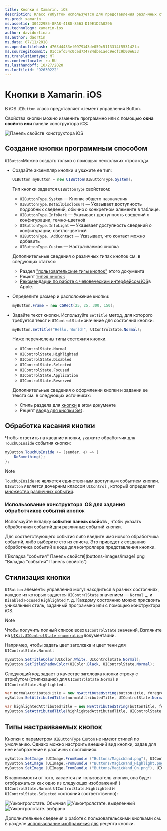 ```yaml
---
title: Кнопки в Xamarin. iOS
description: Класс Уибуттон используется для представления различных стилей кнопок на экранах iOS. В этом руководством представлены различные варианты работы с кнопками в iOS.
ms.prod: xamarin
ms.assetid: 304229E5-8FA8-41BD-8563-D19E1D2A0296
ms.technology: xamarin-ios
author: davidortinau
ms.author: daortin
ms.date: 07/11/2018
ms.openlocfilehash: d763d4433ef0979343de059c5113314f553142fa
ms.sourcegitcommit: 01ccefd54c0ced724784dbe1aec9ecfc9b00e633
ms.translationtype: MT
ms.contentlocale: ru-RU
ms.lasthandoff: 10/27/2020
ms.locfileid: "92630222"
---
```

# <a name="buttons-in-xamarinios"></a>Кнопки в Xamarin. iOS

В iOS `UIButton` класс представляет элемент управления Button.

Свойства кнопки можно изменить программно или с помощью **окна свойств или** панели конструктора iOS:

![Панель свойств конструктора iOS](buttons-images/properties.png "Панель свойств конструктора iOS")

## <a name="creating-a-button-programmatically"></a>Создание кнопки программным способом

`UIButton`Можно создать только с помощью нескольких строк кода.

- Создайте экземпляр кнопки и укажите ее тип:

  ```csharp
  UIButton myButton = new UIButton(UIButtonType.System);
  ```

  Тип кнопки задается `UIButtonType` свойством:

  - `UIButtonType.System` — Кнопка общего назначения
  - `UIButtonType.DetailDisclosure` — Указывает доступность подробных сведений, обычно о конкретном элементе в таблице.
  - `UIButtonType.InfoDark` — Указывает доступность сведений о конфигурации; темно-цветной
  - `UIButtonType.InfoLight` — Указывает доступность сведений о конфигурации; светло-цветной
  - `UIButtonType..AddContact` — Указывает, что контакт можно добавить
  - `UIButtonType.Custom` — Настраиваемая кнопка

  Дополнительные сведения о различных типах кнопок см. в следующих статьях:
  
  - Раздел ["пользовательские типы кнопок"](#custom-button-types) этого документа
  - Рецепт [типов кнопок](https://github.com/xamarin/recipes/tree/master/Recipes/ios/standard_controls/buttons/create_different_types_of_buttons)
  - [Рекомендации по работе с человеческим интерфейсом iOS](https://developer.apple.com/design/human-interface-guidelines/ios/controls/buttons/)в Apple.

- Определите размер и расположение кнопки:

  ```csharp
  myButton.Frame = new CGRect(25, 25, 300, 150);
  ```

- Задайте текст кнопки. Используйте `SetTitle` метод, для которого требуется текст и `UIControlState` значение для состояния кнопки:

  ```csharp
  myButton.SetTitle("Hello, World!", UIControlState.Normal);
  ```
  
  Ниже перечислены типы состояния кнопки.
  
  - `UIControlState.Normal`
  - `UIControlState.Highlighted`
  - `UIControlState.Disabled`
  - `UIControlState.Selected`
  - `UIControlState.Focused`
  - `UIControlState.Application`
  - `UIControlState.Reserved`
  
  Дополнительные сведения о оформлении кнопки и задании ее текста см. в следующих источниках:

  - Стиль раздела для [кнопки](#styling-a-button) в этом документе
  - Рецепт [ввода для кнопки Set](https://github.com/xamarin/recipes/tree/master/Recipes/ios/standard_controls/buttons/set_button_text) .

## <a name="handling-a-button-tap"></a>Обработка касания кнопки

Чтобы ответить на касание кнопки, укажите обработчик для `TouchUpInside` события кнопки:

```csharp
myButton.TouchUpInside += (sender, e) => {
    DoSomething();
};
```

> [!NOTE]
> `TouchUpInside` не является единственным доступным событием кнопки. `UIButton` является дочерним классом `UIControl` , который определяет [множество различных событий](xref:UIKit.UIControlEvent).

### <a name="using-the-ios-designer-to-specify-button-event-handlers"></a>Использование конструктора iOS для задания обработчиков событий кнопок

Используйте вкладку **события** **панель свойств** , чтобы указать обработчики событий для различных событий кнопки.

Для соответствующего события либо введите имя нового обработчика событий, либо выберите его из списка. Это приведет к созданию обработчика событий в коде для контроллера представления кнопки.

![Вкладка "события" Панель свойств](buttons-images/image1.png "Вкладка "события" Панель свойств")

## <a name="styling-a-button"></a>Стилизация кнопки

`UIButton` элементы управления могут находиться в разных состояниях, каждое из которых задается `UIControlState` значением — `Normal` ,,, и `Disabled` `Focused` `Highlighted` т. д. Каждому состоянию можно присвоить уникальный стиль, заданный программно или с помощью конструктора iOS.

> [!NOTE]
> Чтобы получить полный список всех `UIControlState` значений, Взгляните на [`UIKit.UIControlState enumeration`](xref:UIKit.UIControlState)
> документации.

Например, чтобы задать цвет заголовка и цвет тени для `UIControlState.Normal` :

```csharp
myButton.SetTitleColor(UIColor.White, UIControlState.Normal);
myButton.SetTitleShadowColor(UIColor.Black, UIControlState.Normal);
```

Следующий код задает в качестве заголовка кнопки строку с атрибутом (стилизацию) для `UIControlState.Normal` и `UIControlState.Highlighted` :

```csharp
var normalAttributedTitle = new NSAttributedString(buttonTitle, foregroundColor: UIColor.Blue, strikethroughStyle: NSUnderlineStyle.Single);
myButton.SetAttributedTitle(normalAttributedTitle, UIControlState.Normal);

var highlightedAttributedTitle = new NSAttributedString(buttonTitle, foregroundColor: UIColor.Green, strikethroughStyle: NSUnderlineStyle.Thick);
myButton.SetAttributedTitle(highlightedAttributedTitle, UIControlState.Highlighted);
```

## <a name="custom-button-types"></a>Типы настраиваемых кнопок

Кнопки с параметром `UIButtonType` `Custom` не имеют стилей по умолчанию. Однако можно настроить внешний вид кнопки, задав для нее изображение в различных состояниях.

```csharp
myButton.SetImage (UIImage.FromBundle ("Buttons/MagicWand.png"), UIControlState.Normal);
myButton.SetImage (UIImage.FromBundle ("Buttons/MagicWand_Highlight.png"), UIControlState.Highlighted);
myButton.SetImage (UIImage.FromBundle ("Buttons/MagicWand_On.png"), UIControlState.Selected);
```

В зависимости от того, касается ли пользователь кнопки, она будет отображаться как одно из следующих изображений ( `UIControlState.Normal` `UIControlState.Highlighted` и `UIControlState.Selected` состояний соответственно):

![Уиконтролстате. Обычная](buttons-images/image22.png "Уиконтролстате. Обычная") 
 ![Уиконтролстате. выделенный](buttons-images/image23.png "Уиконтролстате. выделенный") 
 ![Уиконтролстате. выбрано](buttons-images/image24.png "Уиконтролстате. выбрано")

Дополнительные сведения о работе с пользовательскими кнопками см. в разделе [использование изображения для](https://github.com/xamarin/recipes/tree/master/Recipes/ios/standard_controls/buttons/use_an_image_for_a_button) рецепта кнопки.
